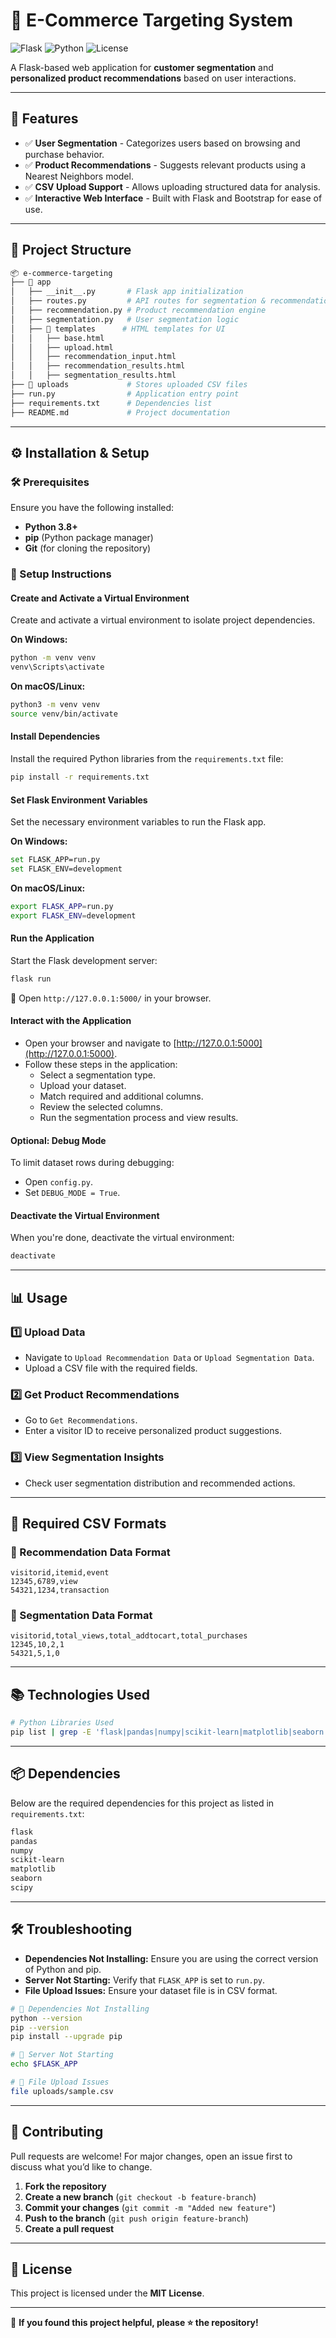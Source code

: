 # 📌 E-Commerce Targeting System

![Flask](https://img.shields.io/badge/Flask-1.1.2-blue.svg) ![Python](https://img.shields.io/badge/Python-3.8%2B-brightgreen.svg) ![License](https://img.shields.io/badge/License-MIT-lightgrey.svg)

A Flask-based web application for **customer segmentation** and **personalized product recommendations** based on user interactions.

---

## 🚀 Features
- ✅ **User Segmentation** - Categorizes users based on browsing and purchase behavior.
- ✅ **Product Recommendations** - Suggests relevant products using a Nearest Neighbors model.
- ✅ **CSV Upload Support** - Allows uploading structured data for analysis.
- ✅ **Interactive Web Interface** - Built with Flask and Bootstrap for ease of use.

---

## 📁 Project Structure
```bash
📦 e-commerce-targeting
├── 📂 app
│   ├── __init__.py       # Flask app initialization
│   ├── routes.py         # API routes for segmentation & recommendation
│   ├── recommendation.py # Product recommendation engine
│   ├── segmentation.py   # User segmentation logic
│   ├── 📂 templates      # HTML templates for UI
│   │   ├── base.html
│   │   ├── upload.html
│   │   ├── recommendation_input.html
│   │   ├── recommendation_results.html
│   │   ├── segmentation_results.html
├── 📂 uploads             # Stores uploaded CSV files
├── run.py                # Application entry point
├── requirements.txt      # Dependencies list
├── README.md             # Project documentation
```

---

## ⚙️ Installation & Setup
### 🛠 Prerequisites
Ensure you have the following installed:
- **Python 3.8+**
- **pip** (Python package manager)
- **Git** (for cloning the repository)

### 🔧 Setup Instructions

#### **Create and Activate a Virtual Environment**
Create and activate a virtual environment to isolate project dependencies.

**On Windows:**
```bash
python -m venv venv
venv\Scripts\activate
```

**On macOS/Linux:**
```bash
python3 -m venv venv
source venv/bin/activate
```

#### **Install Dependencies**  
Install the required Python libraries from the `requirements.txt` file:
```bash
pip install -r requirements.txt
```

#### **Set Flask Environment Variables**  
Set the necessary environment variables to run the Flask app.

**On Windows:**
```bash
set FLASK_APP=run.py
set FLASK_ENV=development
```

**On macOS/Linux:**
```bash
export FLASK_APP=run.py
export FLASK_ENV=development
```

#### **Run the Application**  
Start the Flask development server:
```bash
flask run
```

🔗 Open `http://127.0.0.1:5000/` in your browser.

#### **Interact with the Application**
- Open your browser and navigate to [http://127.0.0.1:5000](http://127.0.0.1:5000).  
- Follow these steps in the application:
  - Select a segmentation type.
  - Upload your dataset.
  - Match required and additional columns.
  - Review the selected columns.
  - Run the segmentation process and view results.

#### **Optional: Debug Mode**
To limit dataset rows during debugging:
- Open `config.py`.
- Set `DEBUG_MODE = True`.

#### **Deactivate the Virtual Environment**
When you're done, deactivate the virtual environment:
```bash
deactivate
```

---

## 📊 Usage
### **1️⃣ Upload Data**
- Navigate to `Upload Recommendation Data` or `Upload Segmentation Data`.
- Upload a CSV file with the required fields.

### **2️⃣ Get Product Recommendations**
- Go to `Get Recommendations`.
- Enter a visitor ID to receive personalized product suggestions.

### **3️⃣ View Segmentation Insights**
- Check user segmentation distribution and recommended actions.

---

## 📄 Required CSV Formats
### **📌 Recommendation Data Format**
```csv
visitorid,itemid,event
12345,6789,view
54321,1234,transaction
```
### **📌 Segmentation Data Format**
```csv
visitorid,total_views,total_addtocart,total_purchases
12345,10,2,1
54321,5,1,0
```

---

## 📚 Technologies Used
```bash
# Python Libraries Used
pip list | grep -E 'flask|pandas|numpy|scikit-learn|matplotlib|seaborn|scipy'
```

---

## 📦 Dependencies
Below are the required dependencies for this project as listed in `requirements.txt`:
```txt
flask
pandas
numpy
scikit-learn
matplotlib
seaborn
scipy
```

---

## 🛠 Troubleshooting
- **Dependencies Not Installing:** Ensure you are using the correct version of Python and pip.
- **Server Not Starting:** Verify that `FLASK_APP` is set to `run.py`.
- **File Upload Issues:** Ensure your dataset file is in CSV format.

```bash
# 🔹 Dependencies Not Installing
python --version
pip --version
pip install --upgrade pip

# 🔹 Server Not Starting
echo $FLASK_APP

# 🔹 File Upload Issues
file uploads/sample.csv
```

---

## 🤝 Contributing
Pull requests are welcome! For major changes, open an issue first to discuss what you’d like to change.

1. **Fork the repository**
2. **Create a new branch** (`git checkout -b feature-branch`)
3. **Commit your changes** (`git commit -m "Added new feature"`)
4. **Push to the branch** (`git push origin feature-branch`)
5. **Create a pull request**

---

## 📜 License
This project is licensed under the **MIT License**.

---

🌟 **If you found this project helpful, please ⭐ the repository!**

